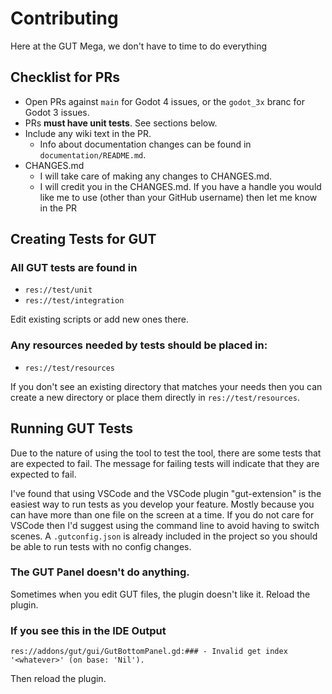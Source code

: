 # Contributing
Here at the GUT Mega, we don't have to time to do everything

## Checklist for PRs
* Open PRs against `main` for Godot 4 issues, or the `godot_3x` branc for Godot 3 issues.
* PRs __must have unit tests__.  See sections below.
* Include any wiki text in the PR.
  * Info about documentation changes can be found in `documentation/README.md`.
* CHANGES.md
  * I will take care of making any changes to CHANGES.md.
  * I will credit you in the CHANGES.md.  If you have a handle you would like me to use (other than your GitHub username) then let me know in the PR

## Creating Tests for GUT

### All GUT tests are found in
* `res://test/unit`
* `res://test/integration`

Edit existing scripts or add new ones there.

### Any resources needed by tests should be placed in:
* `res://test/resources`

If you don't see an existing directory that matches your needs then you can create a new directory or place them directly in `res://test/resources`.


## Running GUT Tests
Due to the nature of using the tool to test the tool, there are some tests that are expected to fail.  The message for failing tests will indicate that they are expected to fail.

I've found that using VSCode and the VSCode plugin "gut-extension" is the easiest way to run tests as you develop your feature.  Mostly because you can have more than one file on the screen at a time.  If you do not care for VSCode then I'd suggest using the command line to avoid having to switch scenes.  A `.gutconfig.json` is already included in the project so you should be able to run tests with no config changes.


### The GUT Panel doesn't do anything.
Sometimes when you edit GUT files, the plugin doesn't like it.  Reload the plugin.

### If you see this in the IDE Output
```
res://addons/gut/gui/GutBottomPanel.gd:### - Invalid get index '<whatever>' (on base: 'Nil').
```
Then reload the plugin.
